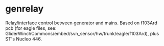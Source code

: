 # genrelay

Relay/interface control between generator and mains. Based on f103Ard pcb (for eagle files, see: GliderWinchCommons/embed/svn_sensor/hw/trunk/eagle/f103Ard), plus ST's Nucleo 446.

